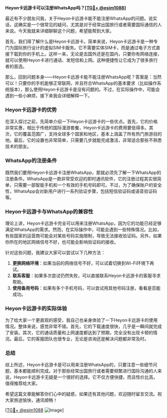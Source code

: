 **Heyon卡远游卡可以注册WhatsApp吗？[[TG💪+ @esim1088](https://t.me/s/esim1088)]**

最近有不少朋友问我，关于Heyon卡远游卡能不能注册WhatsApp的问题。说实话，这确实是一个很常见的疑问，尤其是对于经常出国旅行或者需要国际通信的人来说。今天我就来详细聊聊这个问题，希望能帮到大家。

首先，我们得了解什么是Heyon卡远游卡。简单来说，Heyon卡远游卡是一种专门为国际旅行设计的虚拟SIM卡服务。它不需要实体SIM卡，而是通过电子方式直接下载到你的手机上。这样一来，无论是去国外还是在国内，只要你有网络连接，就可以使用Heyon卡进行通话、发短信和上网。这种便捷性让它成为了很多旅行者的首选。

那么，回到问题本身——Heyon卡远游卡能不能注册WhatsApp呢？答案是：当然可以！只要你的手机能够正常联网，并且符合WhatsApp的基本要求（比如操作系统版本），那么使用Heyon卡远游卡是没有问题的。不过，在实际操作中，可能会遇到一些小麻烦，接下来我会详细解释一下。

### Heyon卡远游卡的优势

在深入探讨之前，先简单介绍一下Heyon卡远游卡的一些优点。首先，它的价格非常实惠，相比于传统的国际漫游套餐，Heyon卡远游卡的费用要低得多。其次，它的覆盖范围广，支持全球多个国家和地区，基本上涵盖了所有热门旅游目的地。最后，它的设置也非常简单，只需要几步就能完成激活，非常适合那些不熟悉技术的朋友。

### WhatsApp的注册条件

既然我们要用Heyon卡远游卡注册WhatsApp，那就必须先了解一下WhatsApp的注册条件。WhatsApp是一款非常受欢迎的即时通讯软件，它的注册过程其实很简单，只需要一部智能手机和一个有效的手机号码即可。不过，为了确保账户的安全性，WhatsApp会对新用户进行一系列验证步骤，包括短信验证码或语音验证码等。

### Heyon卡远游卡与WhatsApp的兼容性

理论上讲，Heyon卡远游卡完全可以用来注册WhatsApp，因为它的功能已经足够满足WhatsApp的需求。然而，在实际操作中，可能会遇到一些特殊情况。比如，有些国家的运营商可能会对某些号码实施限制，导致无法接收验证码。另外，如果你所在的地区网络信号不好，也可能会影响验证码的接收。

针对这些问题，我建议大家可以尝试以下几种方法：

1. **更换网络环境**：如果当前的网络信号不好，可以试着切换到Wi-Fi环境下再试。
2. **联系客服**：如果多次尝试仍然失败，可以直接联系Heyon卡远游卡的客服寻求帮助。
3. **使用备用号码**：如果有多个手机号码，可以尝试用其他号码注册，看看是否能成功。

### Heyon卡远游卡的实际体验

为了给大家一个更直观的感受，我自己也亲身体验了一下Heyon卡远游卡的使用情况。整体来说，感觉非常不错。首先，它的下载速度很快，几乎是一瞬间就完成了安装。其次，它的通话质量和上网速度都达到了预期，完全没有出现卡顿的情况。最后，它的客服团队也很专业，无论是咨询还是解决问题都非常及时。

### 总结

综上所述，Heyon卡远游卡是可以用来注册WhatsApp的，只要注意一些细节问题，基本都能顺利完成。对于那些经常出国旅行或者需要频繁进行国际沟通的人来说，Heyon卡远游卡无疑是一个很好的选择。它不仅方便快捷，而且性价比高，值得推荐给大家。

希望这篇文章能解答你们心中的疑惑，如果还有其他问题，欢迎随时留言交流。祝大家旅途愉快，通讯顺畅！

[[TG💪+ @esim1088](https://t.me/s/esim1088) ![Image](https://i.postimg.cc/4NQfJmqS/Snipaste-2025-05-13-00-14-12.png)]